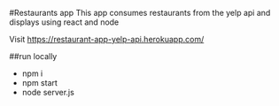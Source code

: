 #Restaurants app
This app consumes restaurants from the yelp api and displays using react and node

Visit https://restaurant-app-yelp-api.herokuapp.com/

##run locally
* npm i
* npm start
* node server.js

